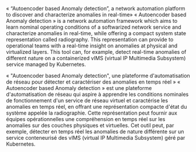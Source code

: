 
« “Autoencoder based Anomaly detection”, a network automation platform to discover and characterize anomalies in real-time»
« Autoencoder based Anomaly detection » is a network automation framework which aims to learn nominal operating conditions of a softwarized network service and characterize anomalies in real-time, while offering a compact system state representation called radiography. This representation can provide to operational teams with a real-time insight on anomalies at physical and virtualized layers. This tool can, for example, detect real-time anomalies of different nature on a containerized vIMS (virtual IP Multimedia Subsystem) service managed by Kubernetes.

«  "Autoencoder based Anomaly detection",  une plateforme d'automatisation de réseau pour détecter et caractériser des anomalies en temps réel »
« Autoencoder based Anomaly detection » est une plateforme d'automatisation de réseau qui aspire à apprendre les conditions nominales de fonctionnement d'un service de réseau virtuel et caractérise les anomalies en temps réel, en offrant une représentation compacte d'état du système appelée la radiographie. Cette représentation peut fournir aux équipes opérationnelles une compréhension en temps réel sur les anomalies sur des couches physiques et virtuelles. Cet outil  peut, par exemple, détecter en temps réel les anomalies de nature différente sur un service conteneurisé des vIMS (virtual IP Multimedia Subsystem) géré par Kubernetes.

